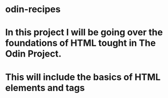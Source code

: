 # odin-recipes
# In this project I will be going over the foundations of HTML tought in The Odin Project.
# This will include the basics of HTML elements and tags